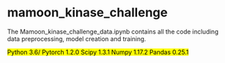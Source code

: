 # mamoon_kinase_challenge

The Mamoon_kinase_challenge_data.ipynb contains all the code including data preprocessing, model creation and training.

<mark >Python 3.6/<mark >
Pytorch 1.2.0
Scipy 1.3.1
Numpy 1.17.2
Pandas 0.25.1

